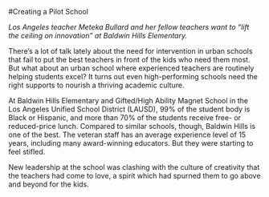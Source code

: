#Creating a Pilot School

*Los Angeles teacher Meteka Bullard and her fellow teachers want to “lift the ceiling on innovation” at Baldwin Hills Elementary.*

There’s a lot of talk lately about the need for intervention in urban schools that fail to put the best teachers in front of the kids who need them most. But what about an urban school where experienced teachers are routinely helping students excel? It turns out even high-performing schools need the right supports to nourish a thriving academic culture. 

At Baldwin Hills Elementary and Gifted/High Ability Magnet School in the Los Angeles Unified School District (LAUSD), 99% of the student body is Black or Hispanic, and more than 70% of the students receive free- or reduced-price lunch. Compared to similar schools, though, Baldwin Hills is one of the best. The veteran staff has an average experience level of 15 years, including many award-winning educators. But they were starting to feel stifled. 

New leadership at the school was clashing with the culture of creativity that the teachers had come to love, a spirit which had spurned them to go above and beyond for the kids. 
